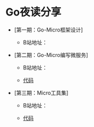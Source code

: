 # Go夜读分享

- [第一期：Go-Micro框架设计]

  - B站地址：

- [第二期：Go-Micro编写微服务]

  - B站地址：

  - [代码](./second-part)

- [第三期：Micro工具集]

  - B站地址：

  - [代码](./third-part)
